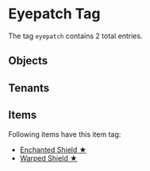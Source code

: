 # Eyepatch Tag

The tag `eyepatch` contains 2 total entries.

## Objects

## Tenants

## Items

Following items have this item tag:

- [Enchanted Shield ★](https://ceterai.github.io/MyEnternia/Wiki/EnchantedShield)
- [Warped Shield ★](https://ceterai.github.io/MyEnternia/Wiki/WarpedShield)

